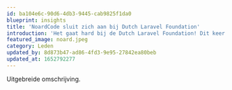 ```yaml
---
id: ba104e6c-90d6-4db3-9445-cab9825f1da0
blueprint: insights
title: 'NoardCode sluit zich aan bij Dutch Laravel Foundation'
introduction: 'Het gaat hard bij de Dutch Laravel Foundation! Dit keer heeft het Friese bedrijf NoardCode zich aangesloten bij ons initiatief. Hiermee zijn zij het eerste bedrijf uit Friesland.'
featured_image: noard.jpeg
category: Leden
updated_by: 8d873b47-ad86-4fd3-9e95-27842ea80beb
updated_at: 1652792277
---
```

Uitgebreide omschrijving.